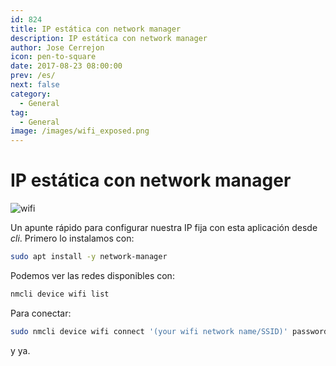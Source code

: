 ```yaml
---
id: 824
title: IP estática con network manager
description: IP estática con network manager
author: Jose Cerrejon
icon: pen-to-square
date: 2017-08-23 08:00:00
prev: /es/
next: false
category:
  - General
tag:
  - General
image: /images/wifi_exposed.png
---
```


# IP estática con network manager

![wifi](/images/wifi_exposed.png)

Un apunte rápido para configurar nuestra IP fija con esta aplicación desde *cli*. Primero lo instalamos con:

```bash
sudo apt install -y network-manager
```

Podemos ver las redes disponibles con:

```bash
nmcli device wifi list
```

Para conectar:

```bash
sudo nmcli device wifi connect '(your wifi network name/SSID)' password '(your wifi password)' ifname wlan0
```

y ya.
